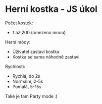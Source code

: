 # Herní kostka - JS úkol

Počet kostek:
 - 1 až 200 (omezeno mnou)

 Herní módy:
  - Úživatel zastaví kostku
  - Kostka se sama náhodně zastaví

 Rychlosti:
  - Rychlá, do 2s
  - Normální, 2-5s
  - Pomalá, 5-15s

Také je tam Párty mode :)
